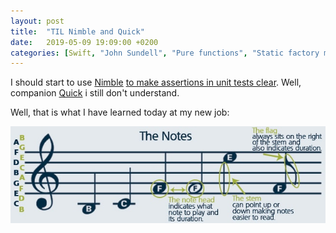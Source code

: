 ```yaml
---
layout: post
title:  "TIL Nimble and Quick"
date:   2019-05-09 19:09:00 +0200
categories: [Swift, "John Sundell", "Pure functions", "Static factory methods", "child view controllers", plugins]
---
```

I should start to use [Nimble](https://github.com/Quick/Nimble) [to make assertions in unit tests clear](https://github.com/Quick/Quick/blob/master/Documentation/en-us/NimbleAssertions.md). Well, companion [Quick](https://github.com/Quick/Quick) i still don't understand.

Well, that is what I have learned today at my new job:

![](/assets/images/Notes.jpg)
